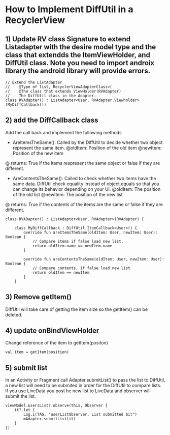 # How to Implement DiffUtil in a RecyclerView


## 1) Update RV class Signature to extend Listadapter with the desire model type and the class that extendds the ItemViewHolder, and DiffUtil class. Note you need to import androix library the android library will provide errors.
```
// Extend the ListAdapter
//    @Type of list, RecyclerViewAdapterClass>(
//    @The class that extends ViewHolder(RVAdapter)
//    The DiffUtil class in the Adapter. 
class RVAdapter() : ListAdapter<User, RVAdapter.Viewholder>(MyDiffCallback())
```

## 2) add the DiffCallback class
Add the call back and implement the following methods

- AreItemsTheSame(): Called by the DiffUtil to decide whether two object represent the same item. 
@oldItem: Position of the old item
@newItem: Position of the new item

@ returns: True if the items respresent the same object or false if they are different. 

- AreContentsTheSame(): Called to check whether two items have the same data. DiffUtil check equality instead of object.equals so that you can change its behavior depending on your UI. 
@oldItem: The position of the old list
@newItem: The position of the new list

@ returns: True if the contents of the items are the same or false if they are different. 
```
class RVADapter() : ListAdapter<User, RVAdapter>(RVAdapter) {
    
    class MyDiffCallback : DiffUtil.ItemCallback<User>() {
        override fun areItemsTheSame(oldItem: User, newItem: User): Boolean {
            // Compare items if false load new list. 
            return oldItem.name == newItem.name
        }

        override fun areContentsTheSame(oldItem: User, newItem: User): Boolean {
            // Compare contents, if false load new list
            return oldItem == newItem
        }
    }

```
## 3) Remove getItem()
DiffUtil will take care of getting the item size so the getItem() can be deleted. 

## 4) update onBindViewHolder
Change reference of the item to getItem(positon)
```
val item = getItem(position)
```

## 5) submit list
In an Activity or Fragment call Adapter.submitList() to pass the list to DiffUtil, a new list will need to be submited in order for the DiffUtil to compare lists. If you use LiveData you post he new list to LiveData and observer will submit the list. 
```
viewModel.usersList?.observe(this, Observer {
    it?.let {
        Log.i(TAG, "userListObserver, List submitted $it")
        mAdapter.submitList(it)
    }
})
```
